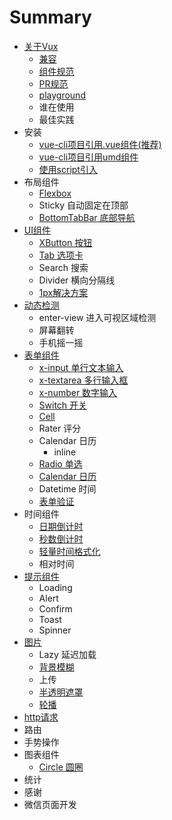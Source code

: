 # Summary

* [关于Vux](README.md)
   * [兼容](about/component-compatibility.md)
   * [组件规范](about/component-standard.md)
   * [PR规范](about/PR.md)
   * [playground](about/playground.md)
   * 谁在使用
   * 最佳实践
* 安装
   * [vue-cli项目引用.vue组件(推荐)](install/vue.md)
   * [vue-cli项目引用umd组件](install/umd.md)
   * [使用script引入](install/script.md)
* 布局组件
   * [Flexbox](layout/flexbox.md)
   * Sticky 自动固定在顶部
   * [BottomTabBar 底部导航](layout/bottom-tab-bar.md)
* [UI组件](ui/readme.md)
   * [XButton 按钮](button.md)
   * [Tab 选项卡](layout/tab.md)
   * Search 搜索
   * Divider 横向分隔线
   * [1px解决方案](ui/1px.md)
* [动态检测](check/readme.md)
   * enter-view 进入可视区域检测
   * 屏幕翻转
   * 手机摇一摇
* [表单组件](form.md)
   * [x-input 单行文本输入](input.md)
   * [x-textarea 多行输入框](form/x-textarea.md)
   * [x-number 数字输入](form/x-number.md)
   * [Switch 开关](switch.md)
   * [Cell](form/cell.md)
   * Rater 评分
   * Calendar 日历
       * inline
   * [Radio 单选](radio.md)
   * [Calendar 日历](calendar.md)
   * Datetime 时间
   * [表单验证](validator.md)
* 时间组件
   * [日期倒计时](date/clocker.md)
   * [秒数倒计时](date/seconds-countdown.md)
   * [轻量时间格式化](date/format.md)
   * 相对时间
* [提示组件](tips-components.md)
   * Loading
   * Alert
   * Confirm
   * Toast
   * Spinner
* [图片](image.md)
   * Lazy 延迟加载
   * [背景模糊](image/blur.md)
   * 上传
   * [半透明遮罩](image/masker.md)
   * [轮播](image/swiper.md)
* [http请求](guide/http.md)
* 路由
* 手势操作
* 图表组件
   * [Circle 圆圈](chart/circle.md)
* 统计
* 感谢
* 微信页面开发

